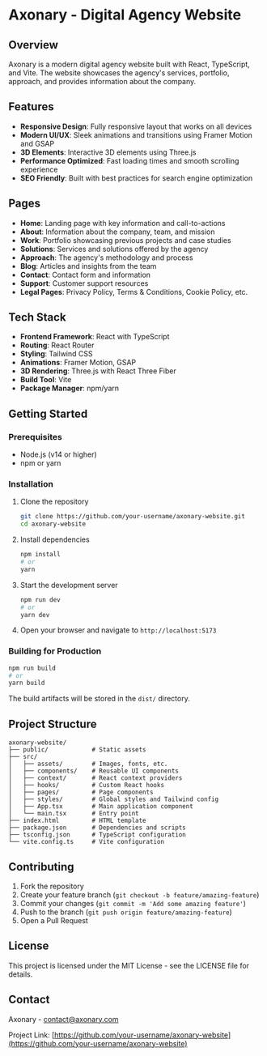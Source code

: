 # Axonary - Digital Agency Website

## Overview

Axonary is a modern digital agency website built with React, TypeScript, and Vite. The website showcases the agency's services, portfolio, approach, and provides information about the company.

## Features

- **Responsive Design**: Fully responsive layout that works on all devices
- **Modern UI/UX**: Sleek animations and transitions using Framer Motion and GSAP
- **3D Elements**: Interactive 3D elements using Three.js
- **Performance Optimized**: Fast loading times and smooth scrolling experience
- **SEO Friendly**: Built with best practices for search engine optimization

## Pages

- **Home**: Landing page with key information and call-to-actions
- **About**: Information about the company, team, and mission
- **Work**: Portfolio showcasing previous projects and case studies
- **Solutions**: Services and solutions offered by the agency
- **Approach**: The agency's methodology and process
- **Blog**: Articles and insights from the team
- **Contact**: Contact form and information
- **Support**: Customer support resources
- **Legal Pages**: Privacy Policy, Terms & Conditions, Cookie Policy, etc.

## Tech Stack

- **Frontend Framework**: React with TypeScript
- **Routing**: React Router
- **Styling**: Tailwind CSS
- **Animations**: Framer Motion, GSAP
- **3D Rendering**: Three.js with React Three Fiber
- **Build Tool**: Vite
- **Package Manager**: npm/yarn

## Getting Started

### Prerequisites

- Node.js (v14 or higher)
- npm or yarn

### Installation

1. Clone the repository
   ```bash
   git clone https://github.com/your-username/axonary-website.git
   cd axonary-website
   ```

2. Install dependencies
   ```bash
   npm install
   # or
   yarn
   ```

3. Start the development server
   ```bash
   npm run dev
   # or
   yarn dev
   ```

4. Open your browser and navigate to `http://localhost:5173`

### Building for Production

```bash
npm run build
# or
yarn build
```

The build artifacts will be stored in the `dist/` directory.

## Project Structure

```
axonary-website/
├── public/            # Static assets
├── src/
│   ├── assets/        # Images, fonts, etc.
│   ├── components/    # Reusable UI components
│   ├── context/       # React context providers
│   ├── hooks/         # Custom React hooks
│   ├── pages/         # Page components
│   ├── styles/        # Global styles and Tailwind config
│   ├── App.tsx        # Main application component
│   └── main.tsx       # Entry point
├── index.html         # HTML template
├── package.json       # Dependencies and scripts
├── tsconfig.json      # TypeScript configuration
└── vite.config.ts     # Vite configuration
```

## Contributing

1. Fork the repository
2. Create your feature branch (`git checkout -b feature/amazing-feature`)
3. Commit your changes (`git commit -m 'Add some amazing feature'`)
4. Push to the branch (`git push origin feature/amazing-feature`)
5. Open a Pull Request

## License

This project is licensed under the MIT License - see the LICENSE file for details.

## Contact

Axonary - [contact@axonary.com](mailto:contact@axonary.com)

Project Link: [https://github.com/your-username/axonary-website](https://github.com/your-username/axonary-website)
